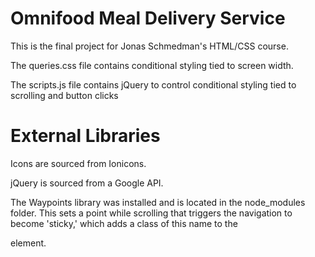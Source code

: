 # Omnifood Meal Delivery Service
This is the final project for Jonas Schmedman's HTML/CSS course.

The queries.css file contains conditional styling tied to screen width.

The scripts.js file contains jQuery to control conditional styling tied to scrolling and button clicks

# External Libraries

Icons are sourced from Ionicons.

jQuery is sourced from a Google API.

The Waypoints library was installed and is located in the node_modules folder. This sets a point while scrolling that triggers the navigation to become 'sticky,' which adds a class of this name to the <nav> element.